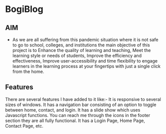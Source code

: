 # BogiBlog
## AIM
- As we are all suffering from this pandemic situation where it is not safe to go to school, colleges, and institutions the main objective of this project is to 
    Enhance the quality of learning and teaching,
    Meet the learning style or needs of students,
    Improve the efficiency and effectiveness,
    Improve user-accessibility and time flexibility to engage learners in the learning process at your fingertips with just a single click from the home.

## Features
There are several features I have added to it like:-
    It is responsive to several sizes of windows.
    It has a navigation bar consisting of an option to toggle between home, contact, and login.
    It has a slide show which uses Javascript functions.
    You can reach me through the icons in the footer section they are all fully functional.
    It has a Login Page, Home Page, Contact Page, etc.


